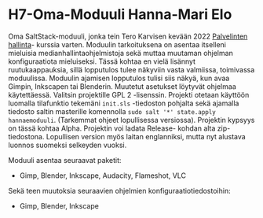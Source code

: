 # H7-Oma-Moduuli Hanna-Mari Elo

Oma SaltStack-moduuli, jonka tein Tero Karvisen kevään 2022 [Palvelinten hallinta](https://terokarvinen.com/2021/configuration-management-systems-2022-spring/)- kurssia varten. Moduulin tarkoituksena on asentaa itselleni mieluisia medianhallintaohjelmistoja sekä muttaa muutaman ohjelman konfiguraatiota mieluiseksi. Tässä kohtaa en vielä lisännyt ruutukaappauksia, sillä lopputulos tulee näkyviin vasta valmiissa, toimivassa moduulissa. Moduulin ajamisen lopputulos tulisi siis näkyä, kun avaa Gimpin, Inkscapen tai Blenderin. Muutetut asetukset löytyvät ohjelmaa käytettäessä. Valitsin projektille GPL 2 -lisenssin. Projekti otetaan käyttöön luomalla tilafunktio tekemäni `init.sls` -tiedoston pohjalta sekä ajamalla tiedosto saltin masterille komennolla `sudo salt '*' state.apply hannaemoduuli`. (Tarkemmat ohjeet lopullisessa versiossa). Projektin kypsyys on tässä kohtaa Alpha. Projektin voi ladata Release- kohdan alta zip- tiedostona. Lopullisen version myös laitan englanniksi, mutta nyt alustava luonnos suomeksi selkeyden vuoksi.

Moduuli asentaa seuraavat paketit:

- Gimp, Blender, Inkscape, Audacity, Flameshot, VLC

Sekä teen muutoksia seuraavien ohjelmien konfiguraatiotiedostoihin:

- Gimp, Blender, Inkscape
